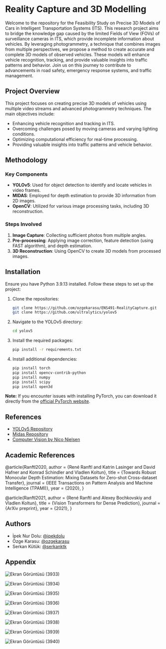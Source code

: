 
# Reality Capture and 3D Modelling

Welcome to the repository for the Feasibility Study on Precise 3D Models of Cars in Intelligent Transportation Systems (ITS). This research project aims to bridge the knowledge gap caused by the limited Fields of View (FOVs) of surveillance cameras in ITS, which provide incomplete information about vehicles. By leveraging photogrammetry, a technique that combines images from multiple perspectives, we propose a method to create accurate and complete 3D models of observed vehicles. These models will enhance vehicle recognition, tracking, and provide valuable insights into traffic patterns and behavior. Join us on this journey to contribute to advancements in road safety, emergency response systems, and traffic management.

## Project Overview

This project focuses on creating precise 3D models of vehicles using multiple video streams and advanced photogrammetry techniques. The main objectives include:

- Enhancing vehicle recognition and tracking in ITS.
- Overcoming challenges posed by moving cameras and varying lighting conditions.
- Optimizing computational efficiency for real-time processing.
- Providing valuable insights into traffic patterns and vehicle behavior.

## Methodology

### Key Components
- **YOLOv5**: Used for object detection to identify and locate vehicles in video frames.
- **MIDAS**: Employed for depth estimation to provide 3D information from 2D images.
- **OpenCV**: Utilized for various image processing tasks, including 3D reconstruction.

### Steps Involved
1. **Image Capture**: Collecting sufficient photos from multiple angles.
2. **Pre-processing**: Applying image correction, feature detection (using FAST algorithm), and depth estimation.
3. **3D Reconstruction**: Using OpenCV to create 3D models from processed images.

## Installation

Ensure you have Python 3.9.13 installed. Follow these steps to set up the project:

1. Clone the repositories:
   ```bash
   git clone https://github.com/ozgekarasu/ENS491-RealityCapture.git
   git clone https://github.com/ultralytics/yolov5

2. Navigate to the YOLOv5 directory:
   ```bash
   cd yolov5

3. Install the required packages:
   ```bash
   pip install -r requirements.txt

4. Install additional dependencies:
   ```bash
   pip install torch
   pip install opencv-contrib-python
   pip install numpy
   pip install scipy
   pip install open3d
   
**Note:** If you encounter issues with installing PyTorch, you can download it directly from the [official PyTorch website](https://pytorch.org/).

## References

- [YOLOv5 Repository](https://github.com/ultralytics/yolov5)
- [Midas Repository](https://github.com/isl-org/MiDaS)
- [Computer Vision by Nico Nielsen](https://github.com/niconielsen32/ComputerVision)

## Academic References
@article{Ranftl2020,
	author    = {René Ranftl and Katrin Lasinger and David Hafner and Konrad Schindler and Vladlen Koltun},
	title     = {Towards Robust Monocular Depth Estimation: Mixing Datasets for Zero-shot Cross-dataset Transfer},
	journal   = {IEEE Transactions on Pattern Analysis and Machine Intelligence (TPAMI)},
	year      = {2020},
}

@article{Ranftl2021,
	author    = {René Ranftl and Alexey Bochkovskiy and Vladlen Koltun},
	title     = {Vision Transformers for Dense Prediction},
	journal   = {ArXiv preprint},
	year      = {2021},
}

## Authors

- İpek Nur Dolu: [@ipekdolu](https://github.com/ipekdolu)
- Özge Karasu: [@ozgekarasu](https://github.com/ozgekarasu)
- Serkan Kütük: [@serkanktk](https://github.com/serkanktk)

## Appendix

![Ekran Görüntüsü (3933)](https://github.com/ozgekarasu/ENS491-RealityCapture/assets/128151657/8e2985b3-235b-47e0-b2ce-a7198a9666a6)



![Ekran Görüntüsü (3934)](https://github.com/ozgekarasu/ENS491-RealityCapture/assets/128151657/64b1fc17-dd9e-473a-bacf-d1fa5d253ec5)


![Ekran Görüntüsü (3935)](https://github.com/ozgekarasu/ENS491-RealityCapture/assets/128151657/424510ee-9407-4743-b1e2-d40a9a3fb2e8)


![Ekran Görüntüsü (3936)](https://github.com/ozgekarasu/ENS491-RealityCapture/assets/128151657/6ec392b3-497b-4bc6-af76-e6b95f113de0)


![Ekran Görüntüsü (3937)](https://github.com/ozgekarasu/ENS491-RealityCapture/assets/128151657/81df3ada-461f-4bce-8e8d-221c13bcb156)



![Ekran Görüntüsü (3938)](https://github.com/ozgekarasu/ENS491-RealityCapture/assets/128151657/b1c91faf-639d-42a2-be5b-94253dc4c516)



![Ekran Görüntüsü (3939)](https://github.com/ozgekarasu/ENS491-RealityCapture/assets/128151657/8042d77e-14f5-4c18-899b-535be7edab07)



![Ekran Görüntüsü (3940)](https://github.com/ozgekarasu/ENS491-RealityCapture/assets/128151657/ff6d1e26-ec4e-492e-908a-37243daff2b9)






